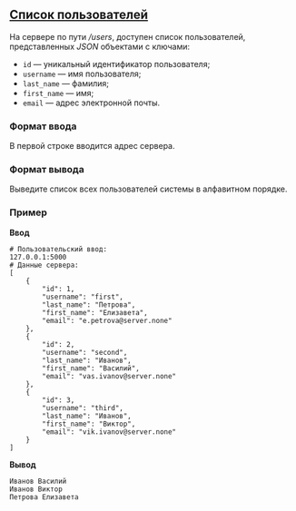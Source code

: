 ## [Список пользователей](../../../solutions/6.3/63_f.py)

На сервере по пути _/users_, доступен список пользователей, представленных _JSON_ объектами с ключами:

- `id` — уникальный идентификатор пользователя;
- `username` — имя пользователя;
- `last_name` — фамилия;
- `first_name` — имя;
- `email` — адрес электронной почты.

### Формат ввода

В первой строке вводится адрес сервера.

### Формат вывода

Выведите список всех пользователей системы в алфавитном порядке.

### Пример

__Ввод__
```plaintext
# Пользовательский ввод:
127.0.0.1:5000
# Данные сервера:
[
    {
        "id": 1,
        "username": "first",
        "last_name": "Петрова",
        "first_name": "Елизавета",
        "email": "e.petrova@server.none"
    },
    {
        "id": 2,
        "username": "second",
        "last_name": "Иванов",
        "first_name": "Василий",
        "email": "vas.ivanov@server.none"
    },
    {
        "id": 3,
        "username": "third",
        "last_name": "Иванов",
        "first_name": "Виктор",
        "email": "vik.ivanov@server.none"
    }
]
```

__Вывод__
```plaintext
Иванов Василий
Иванов Виктор
Петрова Елизавета
```